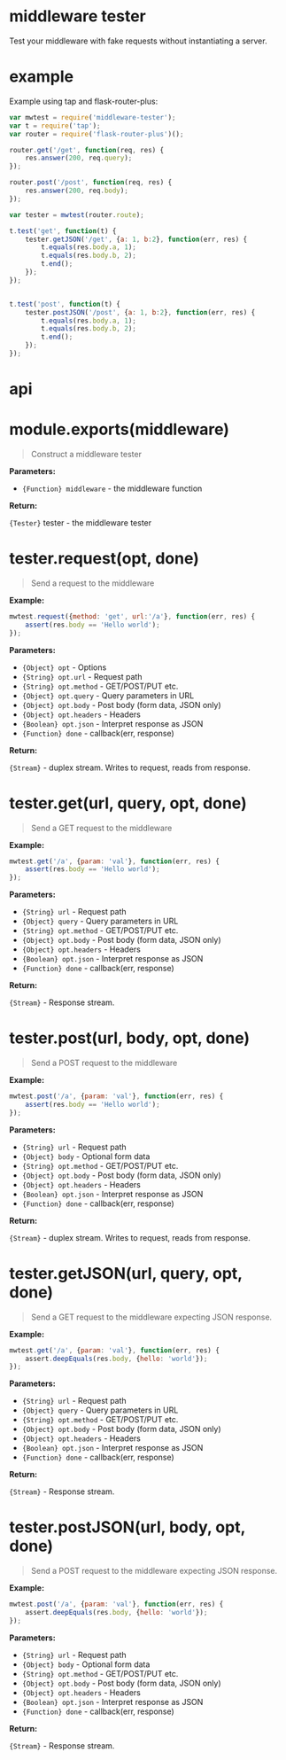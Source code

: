 # middleware tester

Test your middleware with fake requests without instantiating a server.

# example

Example using tap and flask-router-plus:


```js
var mwtest = require('middleware-tester');
var t = require('tap');
var router = require('flask-router-plus')();

router.get('/get', function(req, res) {
    res.answer(200, req.query);
});

router.post('/post', function(req, res) {
    res.answer(200, req.body);
});

var tester = mwtest(router.route);

t.test('get', function(t) {
    tester.getJSON('/get', {a: 1, b:2}, function(err, res) {
        t.equals(res.body.a, 1);
        t.equals(res.body.b, 2);
        t.end();
    });   
});


t.test('post', function(t) {
    tester.postJSON('/post', {a: 1, b:2}, function(err, res) {
        t.equals(res.body.a, 1);
        t.equals(res.body.b, 2);
        t.end();
    });   
});
```

# api

# module.exports(middleware)

> Construct a middleware tester

**Parameters:**

- `{Function} middleware` - the middleware function

**Return:**

`{Tester}` tester - the middleware tester


<a name="tester"></a>

# tester.request(opt, done)

> Send a request to the middleware

**Example:**

```js
mwtest.request({method: 'get', url:'/a'}, function(err, res) { 
    assert(res.body == 'Hello world');
});
```

**Parameters:**

- `{Object} opt` - Options
- `{String} opt.url` - Request path
- `{String} opt.method` - GET/POST/PUT etc.
- `{Object} opt.query` - Query parameters in URL
- `{Object} opt.body` - Post body (form data, JSON only)
- `{Object} opt.headers` - Headers
- `{Boolean} opt.json` - Interpret response as JSON
- `{Function} done` - callback(err, response)

**Return:**

`{Stream}` - duplex stream. Writes to request, reads from response.


# tester.get(url, query, opt, done)

> Send a GET request to the middleware

**Example:**

```js
mwtest.get('/a', {param: 'val'}, function(err, res) { 
    assert(res.body == 'Hello world');
});
```

**Parameters:**

- `{String} url` - Request path
- `{Object} query` - Query parameters in URL
- `{String} opt.method` - GET/POST/PUT etc.
- `{Object} opt.body` - Post body (form data, JSON only)
- `{Object} opt.headers` - Headers
- `{Boolean} opt.json` - Interpret response as JSON
- `{Function} done` - callback(err, response)

**Return:**

`{Stream}` - Response stream.


# tester.post(url, body, opt, done)

> Send a POST request to the middleware

**Example:**

```js
mwtest.post('/a', {param: 'val'}, function(err, res) { 
    assert(res.body == 'Hello world');
});
```

**Parameters:**

- `{String} url` - Request path
- `{Object} body` - Optional form data 
- `{String} opt.method` - GET/POST/PUT etc.
- `{Object} opt.body` - Post body (form data, JSON only)
- `{Object} opt.headers` - Headers
- `{Boolean} opt.json` - Interpret response as JSON
- `{Function} done` - callback(err, response)

**Return:**

`{Stream}` - duplex stream. Writes to request, reads from response.


# tester.getJSON(url, query, opt, done)

> Send a GET request to the middleware expecting JSON response.

**Example:**

```js
mwtest.get('/a', {param: 'val'}, function(err, res) { 
    assert.deepEquals(res.body, {hello: 'world'});
});
```

**Parameters:**

- `{String} url` - Request path
- `{Object} query` - Query parameters in URL
- `{String} opt.method` - GET/POST/PUT etc.
- `{Object} opt.body` - Post body (form data, JSON only)
- `{Object} opt.headers` - Headers
- `{Boolean} opt.json` - Interpret response as JSON
- `{Function} done` - callback(err, response)

**Return:**

`{Stream}` - Response stream.


# tester.postJSON(url, body, opt, done)

> Send a POST request to the middleware expecting JSON response.

**Example:**

```js
mwtest.post('/a', {param: 'val'}, function(err, res) { 
    assert.deepEquals(res.body, {hello: 'world'});
});
```

**Parameters:**

- `{String} url` - Request path
- `{Object} body` - Optional form data
- `{String} opt.method` - GET/POST/PUT etc.
- `{Object} opt.body` - Post body (form data, JSON only)
- `{Object} opt.headers` - Headers
- `{Boolean} opt.json` - Interpret response as JSON
- `{Function} done` - callback(err, response)

**Return:**

`{Stream}` - Response stream.




